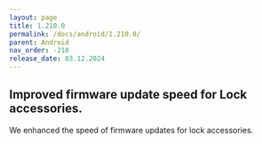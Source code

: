 ```yaml
---
layout: page
title: 1.210.0
permalink: /docs/android/1.210.0/
parent: Android
nav_order: -210
release_date: 03.12.2024
---
```


## Improved firmware update speed for Lock accessories. 

We enhanced the speed of firmware updates for lock accessories.